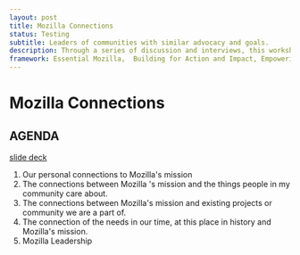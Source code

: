 ```yaml
---
layout: post
title: Mozilla Connections
status: Testing
subtitle: Leaders of communities with similar advocacy and goals.  
description: Through a series of discussion and interviews, this workshop helps participants recognize  their personal and community connections to Mozilla's mission, with a design challenge to 'build bridges' between existing projects and initiatives.
framework: Essential Mozilla,  Building for Action and Impact, Empowering Teams and People
---
```


# Mozilla Connections
## AGENDA


[slide deck](https://docs.google.com/presentation/d/1xeHKnqB7izIcXtIg0MJ5-Ce_G7Q21GVp3lASB7i0Fxg/edit#slide=id.g590b9fbf90fdd02a_0)

1) Our personal connections to Mozilla's mission
2) The connections between Mozilla 's mission and the things people in my community care about.
3) The connections between Mozilla's mission and existing projects or community we are a part of.
4)  The connection of the needs in our time, at this place in history and Mozilla's mission.
5)  Mozilla Leadership
